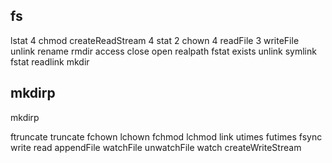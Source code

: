 fs
---

lstat
4 chmod
createReadStream
4 stat
2 chown
4 readFile
3 writeFile
unlink
rename
rmdir
access
close
open
realpath
fstat
exists
unlink
symlink
fstat
readlink
mkdir

mkdirp
------
mkdirp

ftruncate
truncate
fchown
lchown
fchmod
lchmod
link
utimes
futimes
fsync
write
read
appendFile
watchFile
unwatchFile
watch
createWriteStream

